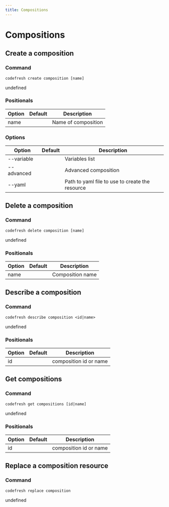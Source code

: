 ```yaml
---
title: Compositions
---
```


# Compositions

## Create a composition

### Command
`codefresh create composition [name]`

undefined
### Positionals

Option | Default | Description
--------- | ----------- | -----------
name |  | Name of composition
### Options

Option | Default | Description
--------- | ----------- | -----------
--variable |  | Variables list
--advanced |  | Advanced composition
--yaml |  | Path to yaml file to use to create the resource
## Delete a composition

### Command
`codefresh delete composition [name]`

undefined
### Positionals

Option | Default | Description
--------- | ----------- | -----------
name |  | Composition name
## Describe a composition

### Command
`codefresh describe composition <id|name>`

undefined
### Positionals

Option | Default | Description
--------- | ----------- | -----------
id |  | composition id or name
## Get compositions

### Command
`codefresh get compositions [id|name]`

undefined
### Positionals

Option | Default | Description
--------- | ----------- | -----------
id |  | composition id or name
## Replace a composition resource

### Command
`codefresh replace composition`

undefined

